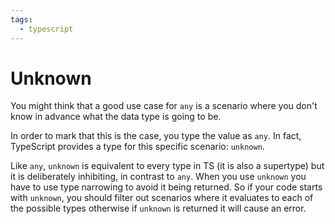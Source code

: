 ```yaml
---
tags:
  - typescript
---
```


# Unknown

You might think that a good use case for `any` is a scenario where you don't
know in advance what the data type is going to be.

In order to mark that this is the case, you type the value as `any`. In fact,
TypeScript provides a type for this specific scenario: `unknown`.

Like `any`, `unknown` is equivalent to every type in TS (it is also a supertype)
but it is deliberately inhibiting, in contrast to `any`. When you use `unknown`
you have to use type narrowing to avoid it being returned. So if your code
starts with `unknown`, you should filter out scenarios where it evaluates to
each of the possible types otherwise if `unknown` is returned it will cause an
error.
